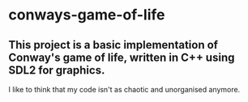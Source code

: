# conways-game-of-life

## This project is a basic implementation of Conway's game of life, written in C++ using SDL2 for graphics.

I like to think that my code isn't as chaotic and unorganised anymore.
